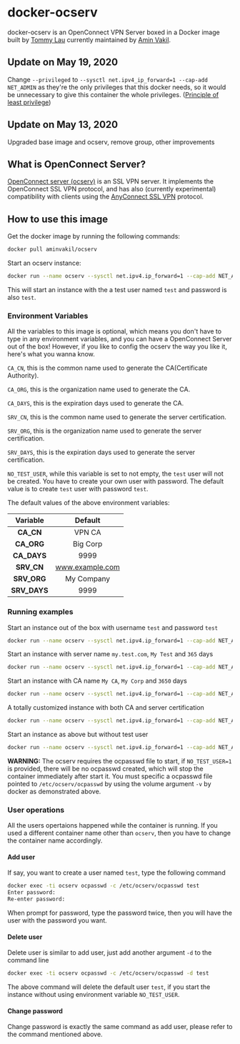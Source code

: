 # docker-ocserv

docker-ocserv is an OpenConnect VPN Server boxed in a Docker image built by [Tommy Lau](mailto:tommy@gen-new.com) currently maintained by [Amin Vakil](mailto:info@aminvakil.com).

## Update on May 19, 2020

Change `--privileged` to `--sysctl net.ipv4_ip_forward=1 --cap-add NET_ADMIN` as they're the only privileges that this docker needs, so it would be unnecessary to give this container the whole privileges. ([Principle of least privilege](https://en.wikipedia.org/wiki/Principle_of_least_privilege))

## Update on May 13, 2020

Upgraded base image and ocserv, remove group, other improvements

## What is OpenConnect Server?

[OpenConnect server (ocserv)](http://www.infradead.org/ocserv/) is an SSL VPN server. It implements the OpenConnect SSL VPN protocol, and has also (currently experimental) compatibility with clients using the [AnyConnect SSL VPN](http://www.cisco.com/c/en/us/support/security/anyconnect-vpn-client/tsd-products-support-series-home.html) protocol.

## How to use this image

Get the docker image by running the following commands:

```bash
docker pull aminvakil/ocserv
```

Start an ocserv instance:

```bash
docker run --name ocserv --sysctl net.ipv4.ip_forward=1 --cap-add NET_ADMIN -p 443:443 -p 443:443/udp -d aminvakil/ocserv
```

This will start an instance with the a test user named `test` and password is also `test`.

### Environment Variables

All the variables to this image is optional, which means you don't have to type in any environment variables, and you can have a OpenConnect Server out of the box! However, if you like to config the ocserv the way you like it, here's what you wanna know.

`CA_CN`, this is the common name used to generate the CA(Certificate Authority).

`CA_ORG`, this is the organization name used to generate the CA.

`CA_DAYS`, this is the expiration days used to generate the CA.

`SRV_CN`, this is the common name used to generate the server certification.

`SRV_ORG`, this is the organization name used to generate the server certification.

`SRV_DAYS`, this is the expiration days used to generate the server certification.

`NO_TEST_USER`, while this variable is set to not empty, the `test` user will not be created. You have to create your own user with password. The default value is to create `test` user with password `test`.

The default values of the above environment variables:

|   Variable   |     Default     |
|:------------:|:---------------:|
|  **CA_CN**   |      VPN CA     |
|  **CA_ORG**  |     Big Corp    |
| **CA_DAYS**  |       9999      |
|  **SRV_CN**  | www.example.com |
| **SRV_ORG**  |    My Company   |
| **SRV_DAYS** |       9999      |

### Running examples

Start an instance out of the box with username `test` and password `test`

```bash
docker run --name ocserv --sysctl net.ipv4.ip_forward=1 --cap-add NET_ADMIN -p 443:443 -p 443:443/udp -d aminvakil/ocserv
```

Start an instance with server name `my.test.com`, `My Test` and `365` days

```bash
docker run --name ocserv --sysctl net.ipv4.ip_forward=1 --cap-add NET_ADMIN -p 443:443 -p 443:443/udp -e SRV_CN=my.test.com -e SRV_ORG="My Test" -e SRV_DAYS=365 -d aminvakil/ocserv
```

Start an instance with CA name `My CA`, `My Corp` and `3650` days

```bash
docker run --name ocserv --sysctl net.ipv4.ip_forward=1 --cap-add NET_ADMIN -p 443:443 -p 443:443/udp -e CA_CN="My CA" -e CA_ORG="My Corp" -e CA_DAYS=3650 -d aminvakil/ocserv
```

A totally customized instance with both CA and server certification

```bash
docker run --name ocserv --sysctl net.ipv4.ip_forward=1 --cap-add NET_ADMIN -p 443:443 -p 443:443/udp -e CA_CN="My CA" -e CA_ORG="My Corp" -e CA_DAYS=3650 -e SRV_CN=my.test.com -e SRV_ORG="My Test" -e SRV_DAYS=365 -d aminvakil/ocserv
```

Start an instance as above but without test user

```bash
docker run --name ocserv --sysctl net.ipv4.ip_forward=1 --cap-add NET_ADMIN -p 443:443 -p 443:443/udp -e CA_CN="My CA" -e CA_ORG="My Corp" -e CA_DAYS=3650 -e SRV_CN=my.test.com -e SRV_ORG="My Test" -e SRV_DAYS=365 -e NO_TEST_USER=1 -v /some/path/to/ocpasswd:/etc/ocserv/ocpasswd -d aminvakil/ocserv
```

**WARNING:** The ocserv requires the ocpasswd file to start, if `NO_TEST_USER=1` is provided, there will be no ocpasswd created, which will stop the container immediately after start it. You must specific a ocpasswd file pointed to `/etc/ocserv/ocpasswd` by using the volume argument `-v` by docker as demonstrated above.

### User operations

All the users opertaions happened while the container is running. If you used a different container name other than `ocserv`, then you have to change the container name accordingly.

#### Add user

If say, you want to create a user named `test`, type the following command

```bash
docker exec -ti ocserv ocpasswd -c /etc/ocserv/ocpasswd test
Enter password:
Re-enter password:
```

When prompt for password, type the password twice, then you will have the user with the password you want.

#### Delete user

Delete user is similar to add user, just add another argument `-d` to the command line

```bash
docker exec -ti ocserv ocpasswd -c /etc/ocserv/ocpasswd -d test
```

The above command will delete the default user `test`, if you start the instance without using environment variable `NO_TEST_USER`.

#### Change password

Change password is exactly the same command as add user, please refer to the command mentioned above.
